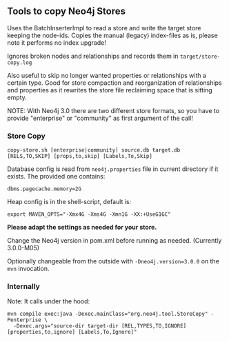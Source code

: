 ## Tools to copy Neo4j Stores

Uses the BatchInserterImpl to read a store and write the target store keeping the node-ids.
Copies the manual (legacy) index-files as is, please note it performs no index upgrade!

Ignores broken nodes and relationships and records them in `target/store-copy.log`

Also useful to skip no longer wanted properties or relationships with a certain type.
Good for store compaction and reorganization of relationships and properties as
it rewrites the store file reclaiming space that is sitting empty.

NOTE: With Neo4j 3.0 there are two different store formats, so you have to provide "enterprise" or "community" as first argument of the call!

### Store Copy

    copy-store.sh [enterprise|community] source.db target.db [RELS,TO,SKIP] [props,to,skip] [Labels,To,Skip]

Database config is read from `neo4j.properties` file in current directory if it exists.
The provided one contains:

    dbms.pagecache.memory=2G

Heap config is in the shell-script, default is:

    export MAVEN_OPTS="-Xmx4G -Xms4G -Xmn1G -XX:+UseG1GC"

**Please adapt the settings as needed for your store.**

Change the Neo4j version in pom.xml before running as needed. (Currently 3.0.0-M05)

Optionally changeable from the outside with `-Dneo4j.version=3.0.0` on the `mvn` invocation.

### Internally

Note: It calls under the hood:

    mvn compile exec:java -Dexec.mainClass="org.neo4j.tool.StoreCopy" -Penterprise \
      -Dexec.args="source-dir target-dir [REL,TYPES,TO,IGNORE] [properties,to,ignore] [Labels,To,Ignore]"

